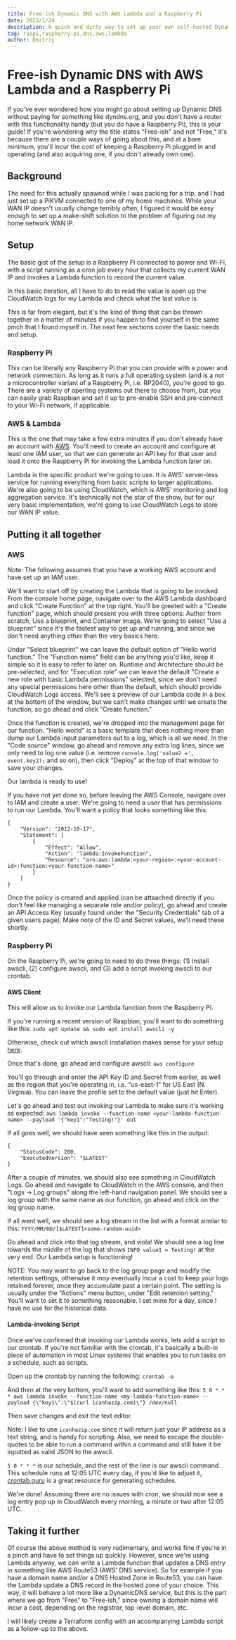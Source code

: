 ```yaml
---
title: Free-ish Dynamic DNS with AWS Lambda and a Raspberry Pi
date: 2023/1/24
description: A quick and dirty way to set up your own self-hosted Dynamic DNS service.
tag: raspi,raspberry-pi,dns,aws,lambda
author: Dmitriy
---
```


# Free-ish Dynamic DNS with AWS Lambda and a Raspberry Pi

If you've ever wondered how you might go about setting up Dynamic DNS without paying for something like dyndns.org, and you don't have a router with this functionality handy (but you *do* have a Raspberry Pi), this is your guide! If you're wondering why the title states "Free-ish" and not "Free," it's because there are a couple ways of going about this, and at a bare minimum, you'll incur the cost of keeping a Raspberry Pi plugged in and operating (and also acquiring one, if you don't already own one).

## Background

The need for this actually spawned while I was packing for a trip, and I had just set up a PiKVM connected to one of my home machines. While your WAN IP doesn't usually change terribly often, I figured it would be easy enough to set up a make-shift solution to the problem of figuring out my home network WAN IP.

## Setup

The basic gist of the setup is a Raspberry Pi connected to power and Wi-Fi, with a script running as a cron job every hour that collects my current WAN IP and invokes a Lambda function to record the current value.

In this basic iteration, all I have to do to read the value is open up the CloudWatch logs for my Lambda and check what the last value is.

This is far from elegant, but it's the kind of thing that can be thrown together in a matter of minutes if you happen to find yourself in the same pinch that I found myself in. The next few sections cover the basic needs and setup.

### Raspberry Pi

This can be literally any Raspberry Pi that you can provide with a power and network connection. As long as it runs a full operating system (and is a not a microcontroller variant of a Raspberry Pi, i.e. RP2040), you're good to go. There are a variety of operting systems out there to choose from, but you can easily grab Raspbian and set it up to pre-enable SSH and pre-connect to your Wi-Fi network, if applicable.

### AWS & Lambda

This is the one that may take a few extra minutes if you don't already have an account with [AWS](https://aws.com). You'll need to create an account and configure at least one IAM user, so that we can generate an API key for that user and load it onto the Raspberry Pi for invoking the Lambda function later on.

Lambda is the specific product we're going to use. It is AWS' server-less service for running everything from basic scripts to larger applications. We're also going to be using CloudWatch, which is AWS' monitoring and log aggregation service. It's technically not the star of the show, but for our very basic implementation, we're going to use CloudWatch Logs to store our WAN IP value.

## Putting it all together

### AWS

Note: The following assumes that you have a working AWS account and have set up an IAM user.

We'll want to start off by creating the Lambda that is going to be invoked. From the console home page, navigate over to the AWS Lambda dashboard and click "Create Function" at the top right. You'll be greeted with a "Create function" page, which should present you with three options: Author from scratch, Use a blueprint, and Container image. We're going to select "Use a blueprint" since it's the fastest way to get up and running, and since we don't need anything other than the very basics here.

Under "Select blueprint" we can leave the default option of "Hello world function." The "Function name" field can be anything you'd like, keep it simple so it is easy to refer to later on. Runtime and Architecture should be pre-selected, and for "Execution role" we can leave the default "Create a new role with basic Lambda permissions" selected, since we don't need any special permissions here other than the default, which should provide CloudWatch Logs access. We'll see a preview of our Lambda code in a box at the bottom of the window, but we can't make changes until we create the function, so go ahead and click "Create function."

Once the function is created, we're dropped into the management page for our function. "Hello world" is a basic template that does nothing more than dump our Lambda input parameters out to a log, which is all we need. In the "Code source" window, go ahead and remove any extra log lines, since we only need to log one value (i.e. remove `console.log('value2 =', event.key2);` and so on), then click "Deploy" at the top of that window to save your changes.

Our lambda is ready to use!

If you have not yet done so, before leaving the AWS Console, navigate over to IAM and create a user. We're going to need a user that has permissions to run our Lambda. You'll want a policy that looks something like this:

```
{
    "Version": "2012-10-17",
    "Statement": [
        {
            "Effect": "Allow",
            "Action": "lambda:InvokeFunction",
            "Resource": "arn:aws:lambda:<your-region>:<your-account-id>:function:<your-function-name>"
        }
    ]
}
```

Once the policy is created and applied (can be attaached directly if you don't feel like managing a separate role and/or policy), go ahead and create an API Access Key (usually found under the "Security Credentials" tab of a given users page). Make note of the ID and Secret values, we'll need these shortly.

### Raspberry Pi

On the Raspberry Pi, we're going to need to do three things: (1) Install awscli, (2) configure awscli, and (3) add a script invoking awscli to our crontab.

#### AWS Client
This will allow us to invoke our Lambda function from the Raspberry Pi.

If you're running a recent version of Raspbian, you'll want to do something like this:
`sudo apt update && sudo apt install awscli -y`

Otherwise, check out which awscli installation makes sense for your setup [here](https://docs.aws.amazon.com/cli/latest/userguide/getting-started-install.html).

Once that's done, go ahead and configure awscli:
`aws configure`

You'll go through and enter the API Key ID and Secret from earlier, as well as the region that you're operating in, i.e. "us-east-1" for US East (N. Virginia). You can leave the profile set to the default value (just hit Enter).

Let's go ahead and test out invoking our Lambda to make sure it's working as expected:
`aws lambda invoke --function-name <your-lambda-function-name> --payload '{"key1":"Testing!"}' out`

If all goes well, we should have seen something like this in the output:
```
{
    "StatusCode": 200,
    "ExecutedVersion": "$LATEST"
}
```

After a couple of minutes, we should also see something in CloudWatch Logs. Go ahead and navigate to CloudWatch in the AWS console, and then "Logs -> Log groups" along the left-hand navigation panel. We should see a log group with the same name as our function, go ahead and click on the log group name.

If all went well, we should see a log stream in the list with a format similar to this:
`YYYY/MM/DD/[$LATEST]<some-random-uuid>`

Go ahead and click into that log stream, and viola! We should see a log line towards the middle of the log that shows `INFO value1 = Testing!` at the very end. Our Lambda setup is functioning!

NOTE: You may want to go back to the log group page and modify the retention settings, otherwise it *may* eventually incur a cost to keep your logs retained forever, once they accumulate past a certain point. The setting is usually under the "Actions" menu button, under "Edit retention setting." You'll want to set it to something reasonable. I set mine for a day, since I have no use for the historical data.

#### Lambda-invoking Script
Once we've confirmed that invoking our Lambda works, lets add a script to our crontab. If you're not familiar with the crontab, it's basically a built-in piece of automation in most Linux systems that enables you to run tasks on a schedule, such as scripts.

Open up the crontab by running the following:
`crontab -e`

And then at the very bottom, you'll want to add something like this:
`5 0 * * * aws lambda invoke --function-name <my-lambda-function-name> --payload {\"key1\":\"$(curl icanhazip.com)\"} /dev/null`

Then save changes and exit the text editor.

Note: I like to use `icanhazip.com` since it will return just your IP address as a text string, and is handy for scripting. Also, we need to escape the double-quotes to be able to run a command within a command and still have it be inputted as valid JSON to the awscli.

`5 0 * * *` is our schedule, and the rest of the line is our awscli command. This schedule runs at 12:05 UTC every day, if you'd like to adjust it, [crontab.guru](https://crontab.guru) is a great resource for generating schedules.

We're done! Assuming there are no issues with cron, we should now see a log entry pop up in CloudWatch every morning, a minute or two after 12:05 UTC.

## Taking it further

Of course the above method is very rudimentary, and works fine if you're in a pinch and have to set things up quickly. However, since we're using Lambda anyway, we can write a Lambda function that updates a DNS entry in something like AWS Route53 (AWS' DNS service). So for example if you have a domain name and/or a DNS Hosted Zone in Route53, you can have the Lambda update a DNS record in the hosted zone of your choice. This way, it will behave a lot more like a DynamicDNS service, but this is the part where we go from "Free" to "Free-ish," since owning a domain name will incur a cost, depending on the registrar, top-level domain, etc.

I will likely create a Terraform config with an accompanying Lambda script as a follow-up to the above.
